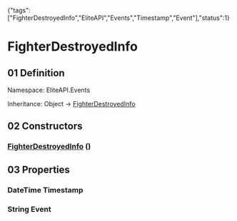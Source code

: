 {"tags":["FighterDestroyedInfo","EliteAPI","Events","Timestamp","Event"],"status":1}

# FighterDestroyedInfo

## 01 Definition

Namespace: <span class='code'>EliteAPI.Events</span>

Inheritance: <span class='code'>Object</span> → <span class='code'>[FighterDestroyedInfo](../../EliteAPI/Events/FighterDestroyedInfo.html)</span>

## 02 Constructors

### <span class='code'>[FighterDestroyedInfo](../../EliteAPI/Events/FighterDestroyedInfo.html)</span> ()

## 03 Properties

### <span class='code'>DateTime</span> Timestamp

### <span class='code'>String</span> Event

